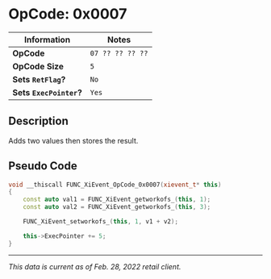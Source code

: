 # OpCode: 0x0007

| Information               | Notes |
|---                        |---    |
| **OpCode**                | `07 ?? ?? ?? ??` |
| **OpCode Size**           | `5`   |
| **Sets `RetFlag`?**       | `No`  |
| **Sets `ExecPointer`?**   | `Yes` |

## Description

Adds two values then stores the result.

## Pseudo Code

```cpp
void __thiscall FUNC_XiEvent_OpCode_0x0007(xievent_t* this)
{
    const auto val1 = FUNC_XiEvent_getworkofs_(this, 1);
    const auto val2 = FUNC_XiEvent_getworkofs_(this, 3);

    FUNC_XiEvent_setworkofs_(this, 1, v1 + v2);

    this->ExecPointer += 5;
}
```

---

_This data is current as of Feb. 28, 2022 retail client._